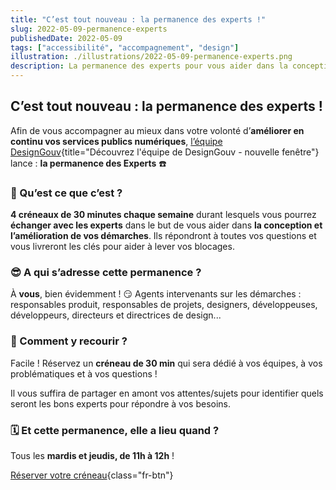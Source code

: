 ```yaml
---
title: "C’est tout nouveau : la permanence des experts !"
slug: 2022-05-09-permanence-experts
publishedDate: 2022-05-09
tags: ["accessibilité", "accompagnement", "design"]
illustration: ./illustrations/2022-05-09-permanence-experts.png
description: La permanence des experts pour vous aider dans la conception et l'amélioration de vos démarches.
---
```

## C’est tout nouveau : la permanence des experts&nbsp;!

Afin de vous accompagner au mieux dans votre volonté d’**améliorer en continu vos services publics numériques**, [l’équipe DesignGouv](/a-propos/){title="Découvrez l'équipe de DesignGouv - nouvelle fenêtre"} lance : **la permanence des Experts**&nbsp;☎️

### 🥸 Qu’est ce que c’est&nbsp;?

**4 créneaux de 30 minutes chaque semaine** durant lesquels vous pourrez **échanger avec les experts** dans le but de vous aider dans **la conception et l’amélioration de vos démarches**. Ils répondront à toutes vos questions et vous livreront les clés pour aider à lever vos blocages.

### 😎 A qui s’adresse cette permanence&nbsp;? 

À **vous**, bien évidemment ! 😏 Agents intervenants sur les démarches : responsables produit, responsables de projets, designers, développeuses, développeurs, directeurs et directrices de design... 

### 🤔 Comment y recourir&nbsp;? 

Facile ! Réservez un **créneau de 30 min** qui sera dédié à vos équipes, à vos problématiques et à vos questions&nbsp;! 

Il vous suffira de partager en amont vos attentes/sujets pour identifier quels seront les bons experts pour répondre à vos besoins.

### 🗓 Et cette permanence, elle a lieu quand&nbsp;?

Tous les **mardis et jeudis, de 11h à 12h**&nbsp;! 

[Réserver votre créneau](https://calendly.com/designgouv/permanence-experts?month=2022-05){class="fr-btn"}
